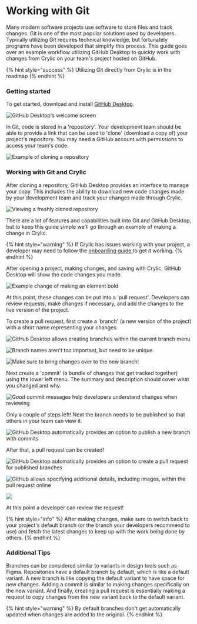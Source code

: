 # Working with Git

Many modern software projects use software to store files and track changes. Git is one of the most popular solutions used by developers. Typically utilizing Git requires technical knowledge, but fortunately programs have been developed that simplify this process. This guide goes over an example workflow utilizing GitHub Desktop to quickly work with changes from Crylic on your team's project hosted on GitHub.

{% hint style="success" %}
Utilizing Git directly from Crylic is in the roadmap
{% endhint %}

### Getting started

To get started, download and install [GitHub Desktop](https://desktop.github.com).

![GitHub Desktop's welcome screen](<../.gitbook/assets/image (10).png>)

In Git, code is stored in a 'repository'. Your development team should be able to provide a link that can be used to 'clone' (download a copy of) your project's repository. You may need a GitHub account with permissions to access your team's code.

![Example of cloning a repository](../.gitbook/assets/image.png)

### Working with Git and Crylic

After cloning a repository, GitHub Desktop provides an interface to manage your copy. This includes the ability to download new code changes made by your development team and track your changes made through Crylic.

![Viewing a freshly cloned repository](<../.gitbook/assets/image (3).png>)

There are a lot of features and capabilities built into Git and GitHub Desktop, but to keep this guide simple we'll go through an example of making a change in Crylic.

{% hint style="warning" %}
If Crylic has issues working with your project, a developer may need to follow the [onboarding guide ](broken-reference)to get it working.
{% endhint %}

After opening a project, making changes, and saving with Crylic, GitHub Desktop will show the code changes you made.

![Example change of making an element bold](<../.gitbook/assets/image (6).png>)

At this point, these changes can be put into a 'pull request'. Developers can review requests, make changes if necessary, and add the changes to the live version of the project.

To create a pull request, first create a 'branch' (a new version of the project) with a short name representing your changes.

![GitHub Desktop allows creating branches within the current branch menu](<../.gitbook/assets/image (7).png>)

![Branch names aren't too important, but need to be unique](<../.gitbook/assets/image (4).png>)

![Make sure to bring changes over to the new branch!](<../.gitbook/assets/image (5).png>)

Next create a 'commit' (a bundle of changes that get tracked together) using the lower left menu. The summary and description should cover what you changed and why.

![Good commit messages help developers understand changes when reviewing](<../.gitbook/assets/image (2).png>)

Only a couple of steps left! Next the branch needs to be published so that others in your team can view it.

![GitHub Desktop automatically provides an option to publish a new branch with commits](<../.gitbook/assets/image (12).png>)

After that, a pull request can be created!

![GitHub Desktop automatically provides an option to create a pull request for published branches](<../.gitbook/assets/image (9).png>)

![GitHub allows specifying additional details, including images, within the pull request online](<../.gitbook/assets/image (1).png>)

![](<../.gitbook/assets/image (11).png>)

At this point a developer can review the request!

{% hint style="info" %}
After making changes, make sure to switch back to your project's default branch (or the branch your developers recommend to use) and fetch the latest changes to keep up with the work being done by others.
{% endhint %}

### Additional Tips

Branches can be considered similar to variants in design tools such as Figma. Repositories have a default branch by default, which is like a default variant. A new branch is like copying the default variant to have space for new changes. Adding a commit is similar to making changes specifically on the new variant. And finally, creating a pull request is essentially making a request to copy changes from the new variant back to the default variant.

{% hint style="warning" %}
By default branches don't get automatically updated when changes are added to the original.
{% endhint %}
